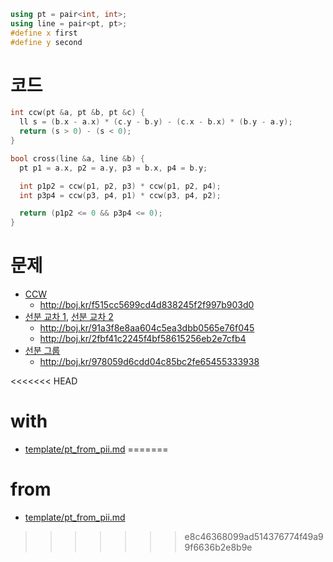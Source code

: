 ```cpp
using pt = pair<int, int>;
using line = pair<pt, pt>;
#define x first
#define y second
```

# 코드
```cpp
int ccw(pt &a, pt &b, pt &c) {
  ll s = (b.x - a.x) * (c.y - b.y) - (c.x - b.x) * (b.y - a.y);
  return (s > 0) - (s < 0);
}

bool cross(line &a, line &b) {
  pt p1 = a.x, p2 = a.y, p3 = b.x, p4 = b.y;

  int p1p2 = ccw(p1, p2, p3) * ccw(p1, p2, p4);
  int p3p4 = ccw(p3, p4, p1) * ccw(p3, p4, p2);

  return (p1p2 <= 0 && p3p4 <= 0);
}
```

# 문제
* [CCW](https://boj.kr/11758)
  * http://boj.kr/f515cc5699cd4d838245f2f997b903d0
* [선분 교차 1](https://boj.kr/17386), [선분 교차 2](https://boj.kr/17387)
  * http://boj.kr/91a3f8e8aa604c5ea3dbb0565e76f045
  * http://boj.kr/2fbf41c2245f4bf58615256eb2e7cfb4
* [선분 그룹](https://boj.kr/2162)
  * http://boj.kr/978059d6cdd04c85bc2fe65455333938

<<<<<<< HEAD
# with
* [template/pt_from_pii.md](../template/pt_from_pii.md)
=======
# from
* [template/pt_from_pii.md](../template/pt_from_pii.md)
>>>>>>> e8c46368099ad514376774f49a99f6636b2e8b9e
